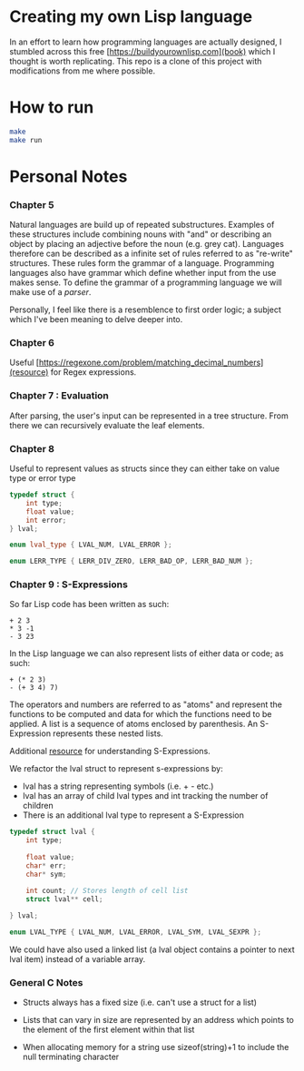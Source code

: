 # Creating my own Lisp language

In an effort to learn how programming languages are actually designed, I stumbled across this free [https://buildyourownlisp.com](book) which I thought is worth replicating. This repo is a clone of this project with modifications from me where possible. 

# How to run

``` sh
make
make run
```

# Personal Notes

### Chapter 5

Natural languages are build up of repeated substructures. Examples of these structures include combining nouns with "and" or describing an object by placing an adjective before the noun (e.g. grey cat). Languages therefore can be described as a infinite set of rules referred to as "re-write" structures. These rules form the grammar of a language. Programming languages also have grammar which define whether input from the use makes sense. To define the grammar of a programming language we will make use of a <em>parser</em>. 

Personally, I feel like there is a resemblence to first order logic; a subject which I've been meaning to delve deeper into. 

### Chapter 6

Useful [https://regexone.com/problem/matching_decimal_numbers](resource) for Regex expressions.

### Chapter 7 : Evaluation

After parsing, the user's input can be represented in a tree structure. From there we can recursively evaluate the leaf elements. 

### Chapter 8

Useful to represent values as structs since they can either take on value type or error type

``` c++
typedef struct {
    int type;
    float value;
    int error;
} lval;

enum lval_type { LVAL_NUM, LVAL_ERROR };

enum LERR_TYPE { LERR_DIV_ZERO, LERR_BAD_OP, LERR_BAD_NUM };
```

### Chapter 9 : S-Expressions

So far Lisp code has been written as such:

``` common-lisp
+ 2 3
* 3 -1
- 3 23
```

In the Lisp language we can also represent lists of either data or code; as such:

``` common-lisp
+ (* 2 3)
- (+ 3 4) 7)
```

The operators and numbers are referred to as "atoms" and represent the functions to be computed and data for which the functions need to be applied. A list is a sequence of atoms enclosed by parenthesis. An S-Expression represents these nested lists.

Additional [resource](https://www.cs.unm.edu/~luger/ai-final2/LISP/CH%2011_S-expressions,%20The%20Syntax%20of%20Lisp.pdf) for understanding S-Expressions.

We refactor the lval struct to represent s-expressions by:

* lval has a string representing symbols (i.e. + - etc.)
* lval has an array of child lval types and int tracking the number of children
* There is an additional lval type to represent a S-Expression

``` c++
typedef struct lval {
    int type;
    
    float value;
    char* err;
    char* sym;

    int count; // Stores length of cell list
    struct lval** cell;
    
} lval;

enum LVAL_TYPE { LVAL_NUM, LVAL_ERROR, LVAL_SYM, LVAL_SEXPR };
```

We could have also used a linked list (a lval object contains a pointer to next lval item) instead of a variable array.

### General C Notes

* Structs always has a fixed size (i.e. can't use a struct for a list)
* Lists that can vary in size are represented by an address which points to the element of the first element within that list

* When allocating memory for a string use sizeof(string)+1 to include the null terminating character

